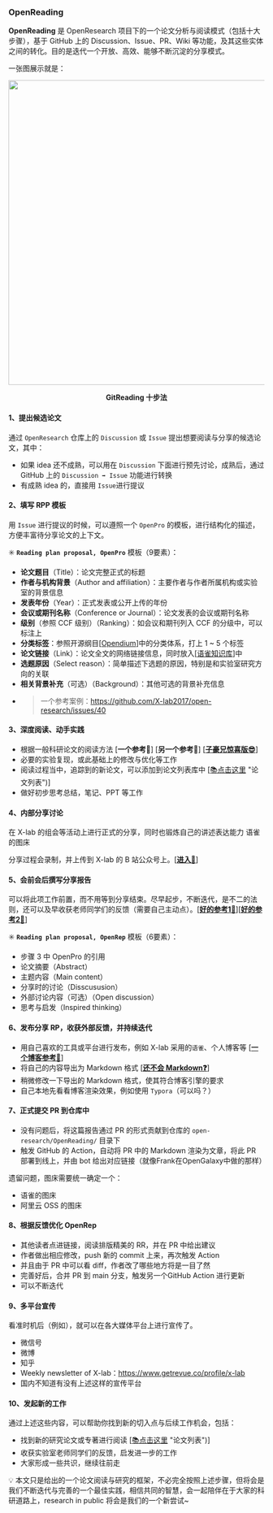 ### OpenReading

**OpenReading** 是 OpenResearch 项目下的一个论文分析与阅读模式（包括十大步骤），基于 GitHub 上的 Discussion、Issue、PR、Wiki 等功能，及其这些实体之间的转化。目的是迭代一个开放、高效、能够不断沉淀的分享模式。

一张图展示就是：

<div align=center>
<img src="https://user-images.githubusercontent.com/15010826/166209838-d3182d7d-2fda-4642-808a-01bde72b8f6d.png" width="600px">
</div>

**<p align="center">GitReading 十步法</p>** 

#### 1、提出候选论文

通过 `OpenResearch` 仓库上的 `Discussion` 或 `Issue` 提出想要阅读与分享的候选论文，其中：
- 如果 idea 还不成熟，可以用在 `Discussion` 下面进行预先讨论，成熟后，通过 GitHub 上的 `Discussion ➡️ Issue` 功能进行转换
- 有成熟 idea 的，直接用 `Issue`进行提议

#### 2、填写 RPP 模板

用 `Issue` 进行提议的时候，可以遵照一个 `OpenPro` 的模板，进行结构化的描述，方便丰富待分享论文的上下文。

✳️ **`Reading plan proposal, OpenPro`** 模板（9要素）：
- **论文题目**（Title）：论文完整正式的标题
- **作者与机构背景**（Author and affiliation）：主要作者与作者所属机构或实验室的背景信息
- **发表年份**（Year）：正式发表或公开上传的年份
- **会议或期刊名称**（Conference or Journal）：论文发表的会议或期刊名称
- **级别**（参照 CCF 级别）（Ranking）：如会议和期刊列入 CCF 的分级中，可以标注上
- **分类标签**：参照开源纲目[[Opendium](https://github.com/X-lab2017/open-research/tree/main/Opendium)]中的分类体系，打上 1 ~ 5 个标签
- **论文链接**（Link）：论文全文的网络链接信息，同时放入[[语雀知识库](https://xlab2017.yuque.com/msdpvs/dtg7ew)]中
- **选题原因**（Select reason）：简单描述下选题的原因，特别是和实验室研究方向的关联
- **相关背景补充**（可选）（Background）：其他可选的背景补充信息
- > 一个参考案例：https://github.com/X-lab2017/open-research/issues/40

#### 3、深度阅读、动手实践
- 根据一般科研论文的阅读方法 [**一个参考📒**]  [**另一个参考📒**]  [[**子豪兄惊喜版😎**](https://www.bilibili.com/video/BV15w411Z7LG?p=11 "子豪兄版")]
- 必要的实验复现，或此基础上的修改与优化等工作
- 阅读过程当中，追踪到的新论文，可以添加到论文列表库中 [[📚点击这里](https://github.com/X-lab2017/open-research/blob/main/openlist.md) "论文列表")]
- 做好初步思考总结，笔记、PPT 等工作

#### 4、内部分享讨论
在 X-lab 的组会等活动上进行正式的分享，同时也锻炼自己的讲述表达能力 语雀的图床

分享过程会录制，并上传到 X-lab 的 B 站公众号上。[[**进入🎥**](https://space.bilibili.com/510793367 "B站视频")]

#### 5、会前会后撰写分享报告

可以将此项工作前置，而不用等到分享结束。尽早起步，不断迭代，是不二的法则，还可以及早收获老师同学们的反馈（需要自己主动点）。[[**好的参考1📒**](https://www.yuque.com/shibudengqinsheng/ggwvkm/eri2s3 "一个参考")][[**好的参考2📒**](https://www.yuque.com/tyn1998/blogs/cs1unx "另一个参考")]

✳️ **`Reading plan proposal, OpenRep`** 模板（6要素）：
- 步骤 3 中 OpenPro 的引用
- 论文摘要（Abstract）
- 主题内容（Main content）
- 分享时的讨论（Disscususion）
- 外部讨论内容（可选）（Open discussion）
- 思考与启发（Inspired thinking）

#### 6、发布分享 RP，收获外部反馈，并持续迭代

- 用自己喜欢的工具或平台进行发布，例如 X-lab 采用的`语雀`、个人博客等 [[**一个博客参考📒**](https://blog.frankzhao.cn/ "一个博客参考")]
- 将自己的内容导出为 Markdown 格式 [[**还不会 Markdown❓**](https://www.bilibili.com/video/BV1Yb411c7Hi?spm_id_from=333.999.0.0 "学习 Markdown")]
- 稍微修改一下导出的 Markdown 格式，使其符合博客引擎的要求
- 自己本地先看看博客渲染效果，例如使用 `Typora`（可以吗？）

#### 7、正式提交 PR 到仓库中
- 没有问题后，将这篇报告通过 PR 的形式贡献到仓库的 `open-research/OpenReading/` 目录下
- 触发 GitHub 的 Action，自动将 PR 中的 Markdown 渲染为文章，将此 PR 部署到线上，并由 bot 给出对应链接（就像Frank在OpenGalaxy中做的那样）

遗留问题，图床需要统一确定一个：
- 语雀的图床
- 阿里云 OSS 的图床

#### 8、根据反馈优化 OpenRep

- 其他读者点进链接，阅读排版精美的 RR，并在 PR 中给出建议
- 作者做出相应修改，push 新的 commit 上来，再次触发 Action
- 并且由于 PR 中可以看 diff，作者改了哪些地方将是一目了然
- 完善好后，合并 PR 到 main 分支，触发另一个GitHub Action 进行更新
- 可以不断迭代

#### 9、多平台宣传

看准时机后（例如），就可以在各大媒体平台上进行宣传了。
- 微信号
- 微博
- 知乎
- Weekly newsletter of X-lab：https://www.getrevue.co/profile/x-lab
- 国内不知道有没有上述这样的宣传平台

#### 10、发起新的工作

通过上述这些内容，可以帮助你找到新的切入点与后续工作机会，包括：
- 找到新的研究论文或专著进行阅读 [[📚点击这里](https://github.com/X-lab2017/open-research/blob/main/openlist.md) "论文列表")]
- 收获实验室老师同学们的反馈，启发进一步的工作
- 大家形成一些共识，继续往前走

💡 本文只是给出的一个论文阅读与研究的框架，不必完全按照上述步骤，但将会是我们不断迭代与完善的一个最佳实践，相信共同的智慧，会一起陪伴在于大家的科研道路上，research in public 将会是我们的一个新尝试~ 

